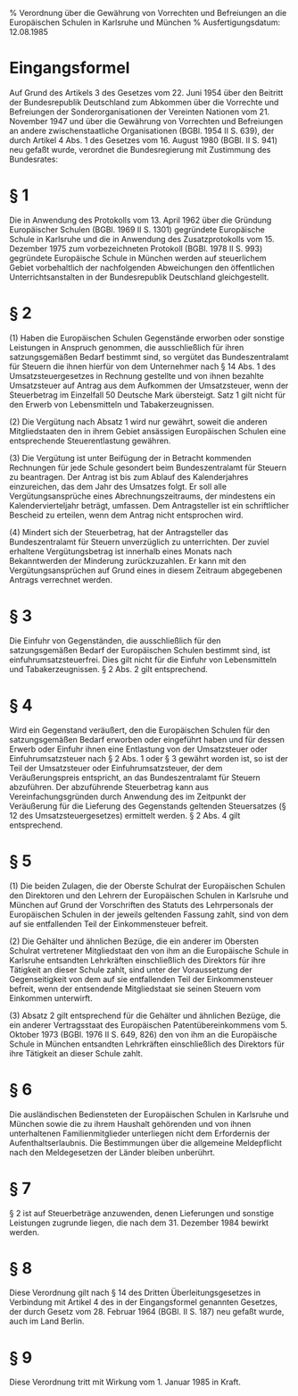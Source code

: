 % Verordnung über die Gewährung von Vorrechten und Befreiungen an die Europäischen Schulen in Karlsruhe und München
% Ausfertigungsdatum: 12.08.1985
 
# Eingangsformel

Auf Grund des Artikels 3 des Gesetzes vom 22. Juni 1954 über den Beitritt der Bundesrepublik Deutschland zum Abkommen über die Vorrechte und Befreiungen der Sonderorganisationen der Vereinten Nationen vom 21. November 1947 und über die Gewährung von Vorrechten und Befreiungen an andere zwischenstaatliche Organisationen (BGBl. 1954 II S. 639), der durch Artikel 4 Abs. 1 des Gesetzes vom 16. August 1980 (BGBl. II S. 941) neu gefaßt wurde, verordnet die Bundesregierung mit Zustimmung des Bundesrates:

# § 1

Die in Anwendung des Protokolls vom 13. April 1962 über die Gründung Europäischer Schulen (BGBl. 1969 II S. 1301) gegründete Europäische Schule in Karlsruhe und die in Anwendung des Zusatzprotokolls vom 15. Dezember 1975 zum vorbezeichneten Protokoll (BGBl. 1978 II S. 993) gegründete Europäische Schule in München werden auf steuerlichem Gebiet vorbehaltlich der nachfolgenden Abweichungen den öffentlichen Unterrichtsanstalten in der Bundesrepublik Deutschland gleichgestellt.

# § 2

(1) Haben die Europäischen Schulen Gegenstände erworben oder sonstige Leistungen in Anspruch genommen, die ausschließlich für ihren satzungsgemäßen Bedarf bestimmt sind, so vergütet das Bundeszentralamt für Steuern die ihnen hierfür von dem Unternehmer nach § 14 Abs. 1 des Umsatzsteuergesetzes in Rechnung gestellte und von ihnen bezahlte Umsatzsteuer auf Antrag aus dem Aufkommen der Umsatzsteuer, wenn der Steuerbetrag im Einzelfall 50 Deutsche Mark übersteigt. Satz 1 gilt nicht für den Erwerb von Lebensmitteln und Tabakerzeugnissen.

(2) Die Vergütung nach Absatz 1 wird nur gewährt, soweit die anderen Mitgliedstaaten den in ihrem Gebiet ansässigen Europäischen Schulen eine entsprechende Steuerentlastung gewähren.

(3) Die Vergütung ist unter Beifügung der in Betracht kommenden Rechnungen für jede Schule gesondert beim Bundeszentralamt für Steuern zu beantragen. Der Antrag ist bis zum Ablauf des Kalenderjahres einzureichen, das dem Jahr des Umsatzes folgt. Er soll alle Vergütungsansprüche eines Abrechnungszeitraums, der mindestens ein Kalendervierteljahr beträgt, umfassen. Dem Antragsteller ist ein schriftlicher Bescheid zu erteilen, wenn dem Antrag nicht entsprochen wird.

(4) Mindert sich der Steuerbetrag, hat der Antragsteller das Bundeszentralamt für Steuern unverzüglich zu unterrichten. Der zuviel erhaltene Vergütungsbetrag ist innerhalb eines Monats nach Bekanntwerden der Minderung zurückzuzahlen. Er kann mit den Vergütungsansprüchen auf Grund eines in diesem Zeitraum abgegebenen Antrags verrechnet werden.

# § 3

Die Einfuhr von Gegenständen, die ausschließlich für den satzungsgemäßen Bedarf der Europäischen Schulen bestimmt sind, ist einfuhrumsatzsteuerfrei. Dies gilt nicht für die Einfuhr von Lebensmitteln und Tabakerzeugnissen. § 2 Abs. 2 gilt entsprechend.

# § 4

Wird ein Gegenstand veräußert, den die Europäischen Schulen für den satzungsgemäßen Bedarf erworben oder eingeführt haben und für dessen Erwerb oder Einfuhr ihnen eine Entlastung von der Umsatzsteuer oder Einfuhrumsatzsteuer nach § 2 Abs. 1 oder § 3 gewährt worden ist, so ist der Teil der Umsatzsteuer oder Einfuhrumsatzsteuer, der dem Veräußerungspreis entspricht, an das Bundeszentralamt für Steuern abzuführen. Der abzuführende Steuerbetrag kann aus Vereinfachungsgründen durch Anwendung des im Zeitpunkt der Veräußerung für die Lieferung des Gegenstands geltenden Steuersatzes (§ 12 des Umsatzsteuergesetzes) ermittelt werden. § 2 Abs. 4 gilt entsprechend.

# § 5

(1) Die beiden Zulagen, die der Oberste Schulrat der Europäischen Schulen den Direktoren und den Lehrern der Europäischen Schulen in Karlsruhe und München auf Grund der Vorschriften des Statuts des Lehrpersonals der Europäischen Schulen in der jeweils geltenden Fassung zahlt, sind von dem auf sie entfallenden Teil der Einkommensteuer befreit.

(2) Die Gehälter und ähnlichen Bezüge, die ein anderer im Obersten Schulrat vertretener Mitgliedstaat den von ihm an die Europäische Schule in Karlsruhe entsandten Lehrkräften einschließlich des Direktors für ihre Tätigkeit an dieser Schule zahlt, sind unter der Voraussetzung der Gegenseitigkeit von dem auf sie entfallenden Teil der Einkommensteuer befreit, wenn der entsendende Mitgliedstaat sie seinen Steuern vom Einkommen unterwirft.

(3) Absatz 2 gilt entsprechend für die Gehälter und ähnlichen Bezüge, die ein anderer Vertragsstaat des Europäischen Patentübereinkommens vom 5. Oktober 1973 (BGBl. 1976 II S. 649, 826) den von ihm an die Europäische Schule in München entsandten Lehrkräften einschließlich des Direktors für ihre Tätigkeit an dieser Schule zahlt.

# § 6

Die ausländischen Bediensteten der Europäischen Schulen in Karlsruhe und München sowie die zu ihrem Haushalt gehörenden und von ihnen unterhaltenen Familienmitglieder unterliegen nicht dem Erfordernis der Aufenthaltserlaubnis. Die Bestimmungen über die allgemeine Meldepflicht nach den Meldegesetzen der Länder bleiben unberührt.

# § 7

§ 2 ist auf Steuerbeträge anzuwenden, denen Lieferungen und sonstige Leistungen zugrunde liegen, die nach dem 31. Dezember 1984 bewirkt werden.

# § 8

Diese Verordnung gilt nach § 14 des Dritten Überleitungsgesetzes in Verbindung mit Artikel 4 des in der Eingangsformel genannten Gesetzes, der durch Gesetz vom 28. Februar 1964 (BGBl. II S. 187) neu gefaßt wurde, auch im Land Berlin.

# § 9

Diese Verordnung tritt mit Wirkung vom 1. Januar 1985 in Kraft.
